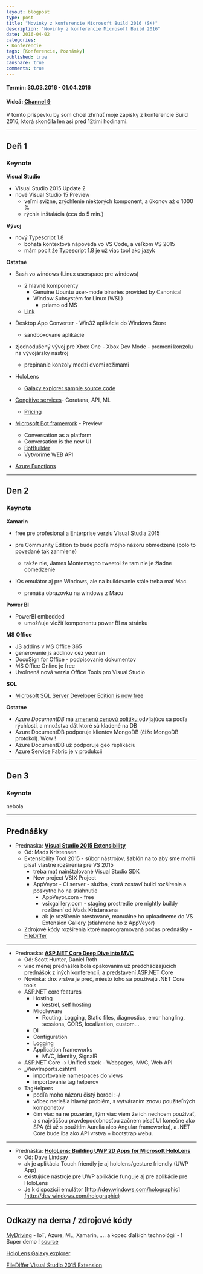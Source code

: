 ```yaml
---
layout: blogpost
type: post
title: "Novinky z konferencie Microsoft Build 2016 (SK)"
description: "Novinky z konferencie Microsoft Build 2016"
date: 2016-04-02
categories:
- Konferencie
tags: [Konferencie, Poznámky]
published: true
canshare: true
comments: true
---
```


#### Termín: 30.03.2016 - 01.04.2016

#### Videá: [Channel 9](https://channel9.msdn.com/Events/Build/2016)

V tomto príspevku by som chcel zhrňúť moje zápisky z konferencie Build 2016, ktorá skončila len asi pred 12timi hodinami.

--- 

## Deň 1

### Keynote

**Visual Studio**

- Visual Studio 2015 Update 2
- nové Visual Studio 15 Preview
    - veľmi svižne, zrýchlenie niektorých komponent, a úkonov až o 1000 %
    - rýchla inštalácia (cca do 5 min.)

**Vývoj**

- nový Typescript 1.8
    - bohatá kontextová nápoveda vo VS Code, a veľkom VS 2015
    - mám pocit že Typescript 1.8 je už viac tool ako jazyk

**Ostatné**

- Bash vo windows (Linux userspace pre windows)
    - 2 hlavné komponenty
        - Genuine Ubuntu user-mode binaries provided by Canonical
        - Window Subsystém for Linux (WSL)
            - priamo od MS
    - [Link](https://msdn.microsoft.com/commandline/wsl/about)

- Desktop App Converter - Win32 aplikácie do Windows Store
    - sandboxovane aplikácie
- zjednodušený vývoj pre Xbox One - Xbox Dev Mode - premení konzolu na vývojársky nástroj
    - prepínanie konzoly medzi dvomi režimami
- HoloLens
    - [Galaxy explorer sample source code](https://github.com/Microsoft/GalaxyExplorer)
- [Congitive services](https://www.microsoft.com/cognitive-services/)- Coratana, API, ML
    - [Pricing](https://www.microsoft.com/cognitive-services/en-us/pricing) 
- [Microsoft Bot framework](https://dev.botframework.com/) - Preview
    - Conversation as a platform
    - Conversation is the new UI
    - [BotBuilder](https://github.com/Microsoft/BotBuilder)
    - Vytvoríme WEB API
- [Azure Functions](https://azure.microsoft.com/en-us/services/functions/)

---

## Den 2

### Keynote

**Xamarin**

- free pre profesional a Enterprise verziu Visual Studia 2015
- pre Community Edition to bude podľa môjho názoru obmedzené (bolo to povedané tak zahmlene)
    - takže nie, James Montemagno tweetol že tam nie je žiadne obmedzenie

- IOs emulátor aj pre Windows, ale na buildovanie stále treba mať Mac.
    - prenáša obrazovku na windows z Macu

**Power BI**

- PowerBI embedded
     - umožňuje vložiť komponentu power BI na stránku

**MS Office**

- JS addins v MS Office 365
- generovanie js addinov cez yeoman
- DocuSign for Office - podpisovanie dokumentov
- MS Office Online je free
- Uvoľnená nová verzia Office Tools pro Visual Studio

**SQL**

- [Microsoft SQL Server Developer Edition is now free](https://blogs.technet.microsoft.com/dataplatforminsider/2016/03/31/microsoft-sql-server-developer-edition-is-now-free/?wt.mc_id=WW_CE_DM_OO_SCL_TW&Ocid=C+E%20Social%20FY16_Social_TW_SQLServer_20160331_414281610)

**Ostatne**

- *Azure DocumentDB* má [zmenenú cenovú politiku ](https://azure.microsoft.com/en-us/pricing/details/documentdb/) odvíjajúcu sa podľa rýchlosti, a množstva dát ktoré sú kladené na DB
- Azure DocumentDB podporuje klientov MongoDB (čiže MongoDB protokol). Wow !
- Azure DocumentDB už podporuje geo replikáciu
- Azure Service Fabric je v produkcii

---

## Den 3

### Keynote

nebola


---

## Prednášky

- Prednaska: **[Visual Studio 2015 Extensibility](https://channel9.msdn.com/Events/Build/2016/B886)**
    - Od: Mads Kristensen
    - Extensibility Tool 2015 - súbor nástrojov, šablón na to aby sme mohli písať vlastne rozšírenia pre VS 2015
        - treba mať nainštalované Visual Studio SDK
        - New project VSIX Project
        - AppVeyor - CI server - služba, ktorá zostaví build rozšírenia a poskytne ho na stiahnutie
            - AppVeyor.com - free
            - vsixgalllery.com - staging prostredie pre nightly buildy rozšírení od Mads Kristensena
            - ak je rozšírenie otestované, manuálne ho uploadneme  do VS Extension Gallery (stiahmene ho z AppVeyor)
    - Zdrojové kódy rozšírenia ktoré naprogramovaná počas prednášky - [FileDiffer](https://github.com/madskristensen/FileDiffer)

---
- Prednaska: **[ASP.NET Core Deep Dive into MVC](https://channel9.msdn.com/Events/Build/2016/B812)**
    - Od: Scott Hunter, Daniel Roth
    - viac menej prednáška bola opakovaním už predchádzajúcich prednášok z iných konferencií, a predstavení ASP.NET Core
    - Novinka: dnx vrstva je preč, miesto toho sa používajú .NET Core tools
    - ASP.NET core features
        - Hosting
            - kestrel, self hosting
        - Middleware
            - Routing, Logging, Static files, diagnostics, error hangling, sessions, CORS, localization, custom...
        - DI
        - Configuration
        - Logging
        - Application frameworks
            - MVC, identity, SignalR
    - ASP.NET  Core -> Unified stack -  Webpages, MVC, Web API
    - _ViewImports.cshtml 
        - importovanie namespaces do views
        - importovanie tag helperov
    - TagHelpers
        - podľa moho názoru čistý bordel :-/
        - vôbec neriešia hlavný problém, s vytváraním znovu použiteľných komponetov
        - čím viac na ne pozerám, tým viac viem že ich nechcem používať, a s najväčšou pravdepodobnosťou začnem písať UI konečne ako SPA (či už s použitím Aurelia aleo Angular frameworku), a .NET Core bude iba ako API vrstva + bootstrap webu.

---
- Prednáška: **[HoloLens: Building UWP 2D Apps for Microsoft HoloLens](https://channel9.msdn.com/Events/Build/2016/B854)**
    - Od: Dave Lindsay
    - ak je aplikácia Touch friendly je aj hololens/gesture friendly (UWP App)
    - existujúce nástroje pre UWP aplikácie funguje aj pre aplikácie pre HoloLens
    - Je k dispozícii emulátor [http://dev.windows.com/holographic](http://dev.windows.com/holographic)

---

## Odkazy na dema / zdrojové kódy

[MyDriving](https://azure.microsoft.com/en-us/campaigns/mydriving/) - IoT, Azure, ML, Xamarin,  .... a kopec ďalších technológií - ! Super demo ! [source](https://github.com/Azure-Samples/MyDriving)

[HoloLens Galaxy explorer](https://github.com/Microsoft/GalaxyExplorer)

[FileDiffer Visual Studio 2015 Extension ](https://github.com/madskristensen/FileDiffer)

